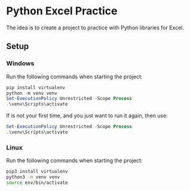 # Python Excel Practice

The idea is to create a project to practice with Python libraries for Excel.

## Setup

### Windows

Run the following commands when starting the project:

```powershell
pip install virtualenv
python -m venv venv
Set-ExecutionPolicy Unrestricted -Scope Process
.\venv\Scripts\activate
```

If is not your first time, and you just want to run it again, then use:

```powershell
Set-ExecutionPolicy Unrestricted -Scope Process
.\venv\Scripts\activate
```

### Linux

Run the following commands when starting the project:

```sh
pip3 install virtualenv
python3 -m venv venv
source env/bin/activate
```